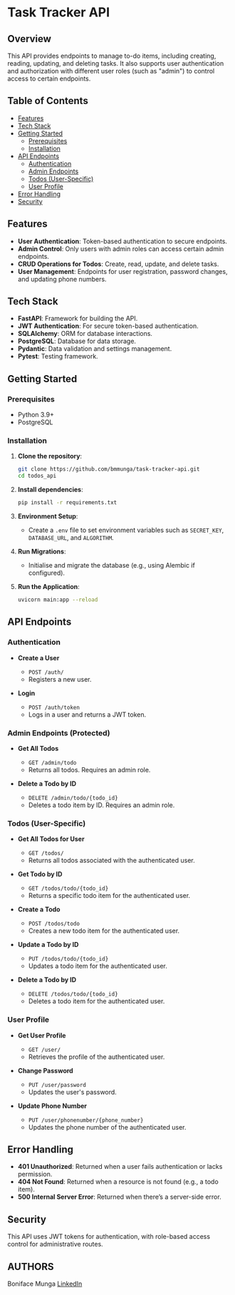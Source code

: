 # Task Tracker API

## Overview

This API provides endpoints to manage to-do items, including creating, reading, updating, and deleting tasks. It also supports user authentication and authorization with different user roles (such as "admin") to control access to certain endpoints.

## Table of Contents

- [Features](#features)
- [Tech Stack](#tech-stack)
- [Getting Started](#getting-started)
  - [Prerequisites](#prerequisites)
  - [Installation](#installation)
- [API Endpoints](#api-endpoints)
  - [Authentication](#authentication)
  - [Admin Endpoints](#admin-endpoints-protected)
  - [Todos (User-Specific)](#todos-user-specific)
  - [User Profile](#user-profile)
- [Error Handling](#error-handling)
- [Security](#security)

## Features

- **User Authentication**: Token-based authentication to secure endpoints.
- **Admin Control**: Only users with admin roles can access certain admin endpoints.
- **CRUD Operations for Todos**: Create, read, update, and delete tasks.
- **User Management**: Endpoints for user registration, password changes, and updating phone numbers.

## Tech Stack

- **FastAPI**: Framework for building the API.
- **JWT Authentication**: For secure token-based authentication.
- **SQLAlchemy**: ORM for database interactions.
- **PostgreSQL**: Database for data storage.
- **Pydantic**: Data validation and settings management.
- **Pytest**: Testing framework.

## Getting Started

### Prerequisites

- Python 3.9+
- PostgreSQL

### Installation

1. **Clone the repository**:

   ```bash
   git clone https://github.com/bmmunga/task-tracker-api.git
   cd todos_api
   ```

2. **Install dependencies**:

   ```bash
   pip install -r requirements.txt
   ```

3. **Environment Setup**:

   - Create a `.env` file to set environment variables such as `SECRET_KEY`, `DATABASE_URL`, and `ALGORITHM`.

4. **Run Migrations**:

   - Initialise and migrate the database (e.g., using Alembic if configured).

5. **Run the Application**:
   ```bash
   uvicorn main:app --reload
   ```

## API Endpoints

### Authentication

- **Create a User**

  - `POST /auth/`
  - Registers a new user.

- **Login**
  - `POST /auth/token`
  - Logs in a user and returns a JWT token.

### Admin Endpoints (Protected)

- **Get All Todos**

  - `GET /admin/todo`
  - Returns all todos. Requires an admin role.

- **Delete a Todo by ID**
  - `DELETE /admin/todo/{todo_id}`
  - Deletes a todo item by ID. Requires an admin role.

### Todos (User-Specific)

- **Get All Todos for User**

  - `GET /todos/`
  - Returns all todos associated with the authenticated user.

- **Get Todo by ID**

  - `GET /todos/todo/{todo_id}`
  - Returns a specific todo item for the authenticated user.

- **Create a Todo**

  - `POST /todos/todo`
  - Creates a new todo item for the authenticated user.

- **Update a Todo by ID**

  - `PUT /todos/todo/{todo_id}`
  - Updates a todo item for the authenticated user.

- **Delete a Todo by ID**
  - `DELETE /todos/todo/{todo_id}`
  - Deletes a todo item for the authenticated user.

### User Profile

- **Get User Profile**

  - `GET /user/`
  - Retrieves the profile of the authenticated user.

- **Change Password**

  - `PUT /user/password`
  - Updates the user's password.

- **Update Phone Number**
  - `PUT /user/phonenumber/{phone_number}`
  - Updates the phone number of the authenticated user.

## Error Handling

- **401 Unauthorized**: Returned when a user fails authentication or lacks permission.
- **404 Not Found**: Returned when a resource is not found (e.g., a todo item).
- **500 Internal Server Error**: Returned when there’s a server-side error.

## Security

This API uses JWT tokens for authentication, with role-based access control for administrative routes.

## AUTHORS

Boniface Munga [LinkedIn](https://www.linkedin.com/in/bmunga-software-engineer/)
